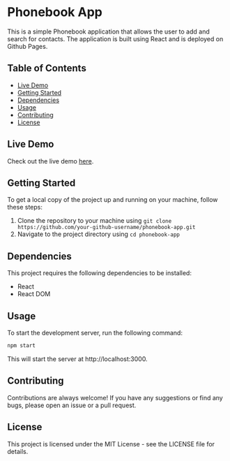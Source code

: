 # Phonebook App

This is a simple Phonebook application that allows the user to add and search for contacts. The application is built using React and is deployed on Github Pages.

## Table of Contents

- [Live Demo](#live-demo)
- [Getting Started](#getting-started)
- [Dependencies](#dependencies)
- [Usage](#usage)
- [Contributing](#contributing)
- [License](#license)

## Live Demo

Check out the live demo [here](https://prakash-aathi.github.io/phonebook/).

## Getting Started

To get a local copy of the project up and running on your machine, follow these steps:

1. Clone the repository to your machine using `git clone https://github.com/your-github-username/phonebook-app.git`
2. Navigate to the project directory using `cd phonebook-app`

## Dependencies

This project requires the following dependencies to be installed:

- React
- React DOM

## Usage

To start the development server, run the following command:

```bash
npm start
```
This will start the server at http://localhost:3000.

## Contributing
Contributions are always welcome! If you have any suggestions or find any bugs, please open an issue or a pull request.

## License
This project is licensed under the MIT License - see the LICENSE file for details.
